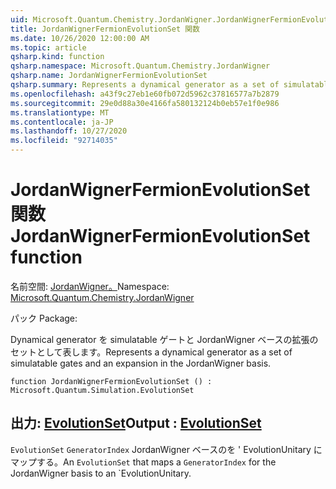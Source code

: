 ```yaml
---
uid: Microsoft.Quantum.Chemistry.JordanWigner.JordanWignerFermionEvolutionSet
title: JordanWignerFermionEvolutionSet 関数
ms.date: 10/26/2020 12:00:00 AM
ms.topic: article
qsharp.kind: function
qsharp.namespace: Microsoft.Quantum.Chemistry.JordanWigner
qsharp.name: JordanWignerFermionEvolutionSet
qsharp.summary: Represents a dynamical generator as a set of simulatable gates and an expansion in the JordanWigner basis.
ms.openlocfilehash: a43f9c27eb1e60fb072d5962c37816577a7b2879
ms.sourcegitcommit: 29e0d88a30e4166fa580132124b0eb57e1f0e986
ms.translationtype: MT
ms.contentlocale: ja-JP
ms.lasthandoff: 10/27/2020
ms.locfileid: "92714035"
---
```

# <a name="jordanwignerfermionevolutionset-function"></a><span data-ttu-id="cb9b0-102">JordanWignerFermionEvolutionSet 関数</span><span class="sxs-lookup"><span data-stu-id="cb9b0-102">JordanWignerFermionEvolutionSet function</span></span>

<span data-ttu-id="cb9b0-103">名前空間: [JordanWigner。](xref:Microsoft.Quantum.Chemistry.JordanWigner)</span><span class="sxs-lookup"><span data-stu-id="cb9b0-103">Namespace: [Microsoft.Quantum.Chemistry.JordanWigner](xref:Microsoft.Quantum.Chemistry.JordanWigner)</span></span>

<span data-ttu-id="cb9b0-104">パック [](https://nuget.org/packages/)</span><span class="sxs-lookup"><span data-stu-id="cb9b0-104">Package: [](https://nuget.org/packages/)</span></span>


<span data-ttu-id="cb9b0-105">Dynamical generator を simulatable ゲートと JordanWigner ベースの拡張のセットとして表します。</span><span class="sxs-lookup"><span data-stu-id="cb9b0-105">Represents a dynamical generator as a set of simulatable gates and an expansion in the JordanWigner basis.</span></span>

```qsharp
function JordanWignerFermionEvolutionSet () : Microsoft.Quantum.Simulation.EvolutionSet
```


## <a name="output--evolutionset"></a><span data-ttu-id="cb9b0-106">出力: [EvolutionSet](xref:Microsoft.Quantum.Simulation.EvolutionSet)</span><span class="sxs-lookup"><span data-stu-id="cb9b0-106">Output : [EvolutionSet](xref:Microsoft.Quantum.Simulation.EvolutionSet)</span></span>

<span data-ttu-id="cb9b0-107">`EvolutionSet` `GeneratorIndex` JordanWigner ベースのを ' EvolutionUnitary にマップする。</span><span class="sxs-lookup"><span data-stu-id="cb9b0-107">An `EvolutionSet` that maps a `GeneratorIndex` for the JordanWigner basis to an \`EvolutionUnitary.</span></span>
